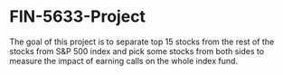 # FIN-5633-Project
 The goal of this project is to separate top 15 stocks from the rest of the stocks from S&amp;P 500 index and pick some stocks from both sides to measure the impact of earning calls on the whole index fund.
